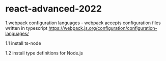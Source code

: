 # react-advanced-2022

1.webpack configuration languages - webpack accepts configuration files written in  typescript
https://webpack.js.org/configuration/configuration-languages/

1.1 install ts-node

1.2 install type definitions for Node.js